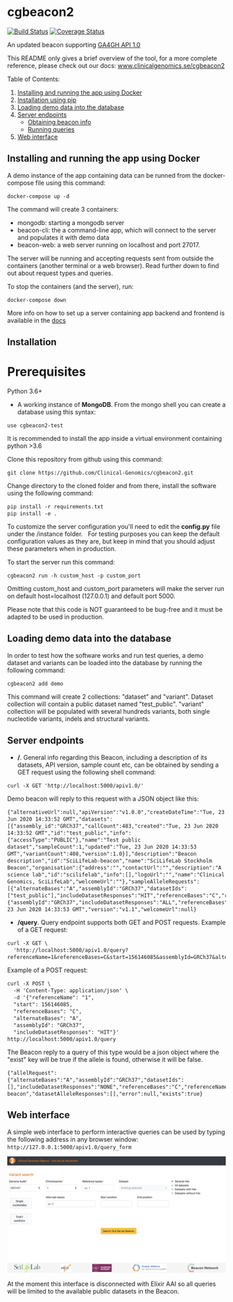 # cgbeacon2

[![Build Status](https://travis-ci.org/Clinical-Genomics/MIP.svg?branch=master)](https://travis-ci.org/Clinical-Genomics/MIP)
[![Coverage Status](https://coveralls.io/repos/github/Clinical-Genomics/cgbeacon2/badge.svg?branch=master)](https://coveralls.io/github/Clinical-Genomics/cgbeacon2?branch=master)

An updated beacon supporting [ GA4GH API 1.0 ][ga4gh_api1]

This README only gives a brief overview of the tool, for a more complete reference, please check out our docs: www.clinicalgenomics.se/cgbeacon2

Table of Contents:
1. [Installing and running the app using Docker](#docker)
2. [ Installation using pip ](#installation)
3. [ Loading demo data into the database ](#Loading)
4. [ Server endpoints ](#endpoints)
    - [ Obtaining beacon info ](#info)
    - [ Running queries ](#query)
5. [ Web interface ](#webform)


<a name="docker"></a>
## Installing and running the app using Docker

A demo instance of the app containing data can be runned from the docker-compose file using this command:
```
docker-compose up -d
```
The command will create 3 containers:
- mongodb: starting a mongodb server
- beacon-cli: the a command-line app, which will connect to the server and populates it with demo data
- beacon-web: a web server running on localhost and port 27017.

The server will be running and accepting requests sent from outside the containers (another terminal or a web browser). Read further down to find out about request types and queries.

To stop the containers (and the server), run:
```
docker-compose down
```

More info on how to set up a server containing app backend and frontend is available in the [docs](www.clinicalgenomics.se/cgbeacon2/)

<a name="installation"></a>
## Installation

# Prerequisites
Python 3.6+
- A working instance of **MongoDB**. From the mongo shell you can create a database using this syntax:
```
use cgbeacon2-test
```

It is recommended to install the app inside a virtual environment containing python >3.6

Clone this repository from github using this command:
```
git clone https://github.com/Clinical-Genomics/cgbeacon2.git
```

Change directory to the cloned folder and from there, install the software using the following command:
```
pip install -r requirements.txt
pip install -e .
```

To customize the server configuration you'll need to edit the **config.py** file under the /instance folder. &nbsp;
For testing purposes you can keep the default configuration values as they are, but keep in mind that you should adjust these parameters when in production.

To start the server run this command:
```
cgbeacon2 run -h custom_host -p custom_port
```
Omitting custom_host and custom_port parameters will make the server run on default host=localhost (127.0.0.1) and default port 5000.

Please note that this code is NOT guaranteed to be bug-free and it must be adapted to be used in production.

<a name="loading"></a>
## Loading demo data into the database
In order to test how the software works and run test queries, a demo dataset and variants can be loaded into the database by running the following command:
```
cgbeacon2 add demo
```
This command will create 2 collections: "dataset" and "variant". Dataset collection will contain a public dataset named "test_public". "variant" collection will be populated with several hundreds variants, both single nucleotide variants, indels and structural variants.

<a name="endpoints"></a>
## Server endpoints

<a name="info"></a>
- **/**.
General info regarding this Beacon, including a description of its datasets, API version, sample count etc, can be obtained by sending a GET request using the following shell command:
```
curl -X GET 'http://localhost:5000/apiv1.0/'
```

Demo beacon will reply to this request with a JSON object like this:
```
{"alternativeUrl":null,"apiVersion":"v1.0.0","createDateTime":"Tue, 23 Jun 2020 14:33:52 GMT","datasets":[{"assembly_id":"GRCh37","callCount":483,"created":"Tue, 23 Jun 2020 14:33:52 GMT","id":"test_public","info":{"accessType":"PUBLIC"},"name":"Test public dataset","sampleCount":1,"updated":"Tue, 23 Jun 2020 14:33:53 GMT","variantCount":408,"version":1.0}],"description":"Beacon description","id":"SciLifeLab-beacon","name":"SciLifeLab Stockholm Beacon","organisation":{"address":"","contactUrl":"","description":"A science lab","id":"scilifelab","info":[],"logoUrl":"","name":"Clinical Genomics, SciLifeLab","welcomeUrl":""},"sampleAlleleRequests":[{"alternateBases":"A","assemblyId":"GRCh37","datasetIds":["test_public"],"includeDatasetResponses":"HIT","referenceBases":"C","referenceName":"1","start":156146085},{"assemblyId":"GRCh37","includeDatasetResponses":"ALL","referenceBases":"C","referenceName":"20","start":54963148,"variantType":"DUP"}],"updateDateTime":"Tue, 23 Jun 2020 14:33:53 GMT","version":"v1.1","welcomeUrl":null}
```

<a name="query"></a>
- **/query**.
Query endpoint supports both GET and POST requests.
Example of a GET request:
```
curl -X GET \
  'http://localhost:5000/apiv1.0/query?referenceName=1&referenceBases=C&start=156146085&assemblyId=GRCh37&alternateBases=A'
```

Example of a POST request:
```
curl -X POST \
  -H 'Content-Type: application/json' \
  -d '{"referenceName": "1",
  "start": 156146085,
  "referenceBases": "C",
  "alternateBases": "A",
  "assemblyId": "GRCh37",
  "includeDatasetResponses": "HIT"}' http://localhost:5000/apiv1.0/query
```

The Beacon reply to a query of this type would be a json object where the "exist" key will be true if the allele is found, otherwise it will be false.
```
{"allelRequest":{"alternateBases":"A","assemblyId":"GRCh37","datasetIds":[],"includeDatasetResponses":"NONE","referenceBases":"C","referenceName":"1","start":"156146085"},"apiVersion":"1.0.0","beaconId":"SciLifeLab-beacon","datasetAlleleResponses":[],"error":null,"exists":true}
```


<a name="webform"></a>
## Web interface
A simple web interface to perform interactive queries can be used by typing the following address in any browser window: `http://127.0.0.1:5000/apiv1.0/query_form`

![Interface picture](docs/pics/beacon2_interface.jpg)

At the moment this interface is disconnected with Elixir AAI so all queries will be limited to the available public datasets in the Beacon.

[ga4gh_api1]: https://github.com/ga4gh-beacon/specification/blob/develop/beacon.md
